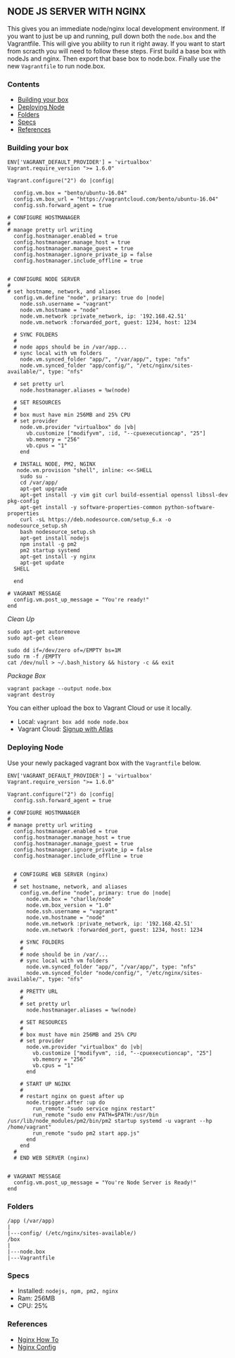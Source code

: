 ## NODE JS SERVER WITH NGINX
This gives you an immediate node/nginx local development environment.  If you want to just be up and running, pull down both the `node.box` and the Vagrantfile.  This will give you ability to run it right away.  If you want to start from scracth you will need to follow these steps.  First build a base box with nodeJs and nginx.  Then export that base box to node.box.  Finally use the new `Vagrantfile` to run node.box.

### Contents
- [Building your box](#building-your-box)
- [Deploying Node](#deploying-node)
- [Folders](#folders)
- [Specs](#specs)
- [References](#references)


### Building your box
```
ENV['VAGRANT_DEFAULT_PROVIDER'] = 'virtualbox'
Vagrant.require_version ">= 1.6.0"

Vagrant.configure("2") do |config|

  config.vm.box = "bento/ubuntu-16.04"
  config.vm.box_url = "https://vagrantcloud.com/bento/ubuntu-16.04"
  config.ssh.forward_agent = true

# CONFIGURE HOSTMANAGER
# 
# manage pretty url writing
  config.hostmanager.enabled = true
  config.hostmanager.manage_host = true
  config.hostmanager.manage_guest = true
  config.hostmanager.ignore_private_ip = false
  config.hostmanager.include_offline = true


# CONFIGURE NODE SERVER
# 
# set hostname, network, and aliases
  config.vm.define "node", primary: true do |node|
    node.ssh.username = "vagrant"
    node.vm.hostname = "node"
    node.vm.network :private_network, ip: '192.168.42.51'
    node.vm.network :forwarded_port, guest: 1234, host: 1234

  # SYNC FOLDERS 
  # 
  # node apps should be in /var/app...
  # sync local with vm folders
    node.vm.synced_folder "app/", "/var/app/", type: "nfs"
    node.vm.synced_folder "app/config/", "/etc/nginx/sites-available/", type: "nfs"

  # set pretty url
    node.hostmanager.aliases = %w(node)

  # SET RESOURCES
  #
  # box must have min 256MB and 25% CPU
  # set provider
    node.vm.provider "virtualbox" do |vb|
      vb.customize ["modifyvm", :id, "--cpuexecutioncap", "25"]
      vb.memory = "256"
      vb.cpus = "1"
    end

  # INSTALL NODE, PM2, NGINX
   node.vm.provision "shell", inline: <<-SHELL
    sudo su -
    cd /var/app/
    apt-get upgrade
    apt-get install -y vim git curl build-essential openssl libssl-dev pkg-config 
    apt-get install -y software-properties-common python-software-properties
    curl -sL https://deb.nodesource.com/setup_6.x -o nodesource_setup.sh
    bash nodesource_setup.sh
    apt-get install nodejs
    npm install -g pm2
    pm2 startup systemd
    apt-get install -y nginx 
    apt-get update 
  SHELL
    
  end

# VAGRANT MESSAGE
  config.vm.post_up_message = "You're ready!"
end
```

*Clean Up*
```
sudo apt-get autoremove
sudo apt-get clean

sudo dd if=/dev/zero of=/EMPTY bs=1M
sudo rm -f /EMPTY
cat /dev/null > ~/.bash_history && history -c && exit
```

*Package Box*
```
vagrant package --output node.box
vagrant destroy
```
You can either upload the box to Vagrant Cloud or use it locally.
- Local: `vagrant box add node node.box`
- Vagrant Cloud: [Signup with Atlas](https://atlas.hashicorp.com/help/vagrant/boxes/create)



### Deploying Node
Use your newly packaged vagrant box with the `Vagrantfile` below.

```
ENV['VAGRANT_DEFAULT_PROVIDER'] = 'virtualbox'
Vagrant.require_version ">= 1.6.0"

Vagrant.configure("2") do |config|
  config.ssh.forward_agent = true

# CONFIGURE HOSTMANAGER
# 
# manage pretty url writing
  config.hostmanager.enabled = true
  config.hostmanager.manage_host = true
  config.hostmanager.manage_guest = true
  config.hostmanager.ignore_private_ip = false
  config.hostmanager.include_offline = true


  # CONFIGURE WEB SERVER (nginx)
  # 
  # set hostname, network, and aliases
    config.vm.define "node", primary: true do |node|
      node.vm.box = "charlle/node"
      node.vm.box_version = "1.0"
      node.ssh.username = "vagrant"
      node.vm.hostname = "node"
      node.vm.network :private_network, ip: '192.168.42.51'
      node.vm.network :forwarded_port, guest: 1234, host: 1234

    # SYNC FOLDERS 
    # 
    # node should be in /var/...
    # sync local with vm folders
      node.vm.synced_folder "app/", "/var/app/", type: "nfs"
      node.vm.synced_folder "node/config/", "/etc/nginx/sites-available/", type: "nfs"

    # PRETTY URL
    #
    # set pretty url
      node.hostmanager.aliases = %w(node)
    
    # SET RESOURCES
    #
    # box must have min 256MB and 25% CPU
    # set provider
      node.vm.provider "virtualbox" do |vb|
        vb.customize ["modifyvm", :id, "--cpuexecutioncap", "25"]
        vb.memory = "256"
        vb.cpus = "1"
      end

    # START UP NGINX
    #  
    # restart nginx on guest after up
      node.trigger.after :up do
        run_remote "sudo service nginx restart"
        run_remote "sudo env PATH=$PATH:/usr/bin /usr/lib/node_modules/pm2/bin/pm2 startup systemd -u vagrant --hp /home/vagrant"
        run_remote "sudo pm2 start app.js"
      end
    end
  #
  # END WEB SERVER (nginx)


# VAGRANT MESSAGE
  config.vm.post_up_message = "You're Node Server is Ready!"
end
```


### Folders 
```
/app (/var/app)
|
|---config/ (/etc/nginx/sites-available/)
/box
|
|---node.box
|---Vagrantfile
```

### Specs
- Installed: `nodejs, npm, pm2, nginx`
- Ram: 256MB
- CPU: 25%

### References
- [Nginx How To](https://www.linode.com/docs/websites/nginx/how-to-configure-nginx)
- [Nginx Config](https://github.com/nginxinc/nginx-wiki/blob/master/source/start/topics/examples/full.rst)


	
